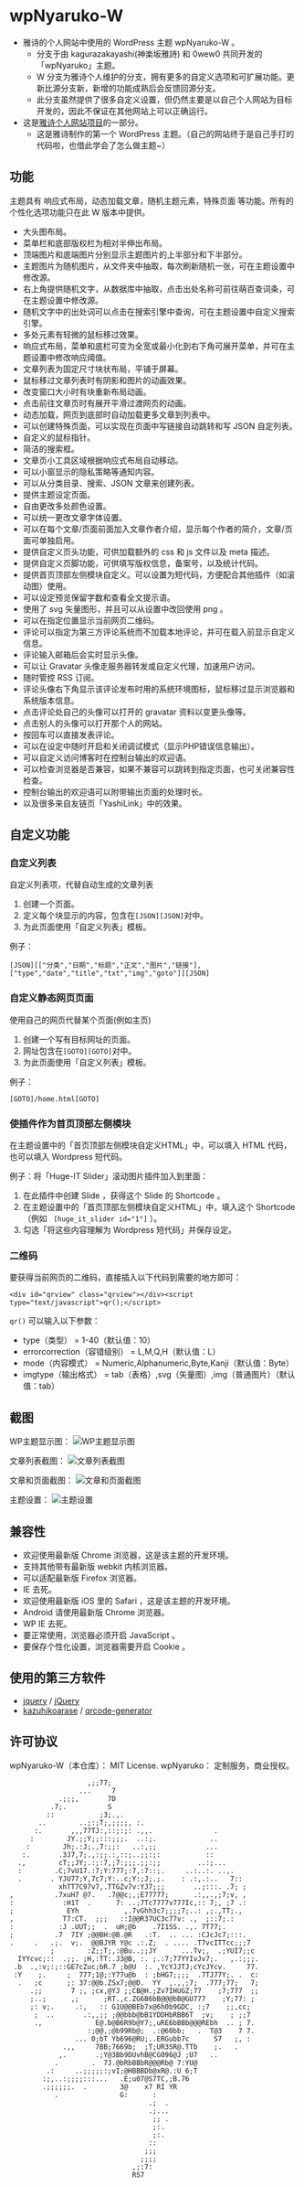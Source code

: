 # wpNyaruko-W

- 雅诗的个人网站中使用的 WordPress 主题 wpNyaruko-W 。
  - 分支于由 kagurazakayashi(神楽坂雅詩) 和 0wew0 共同开发的「wpNyaruko」主题。
  - W 分支为雅诗个人维护的分支，拥有更多的自定义选项和可扩展功能。更新比源分支新，新增的功能成熟后会反馈回源分支。
  - 此分支虽然提供了很多自定义设置，但仍然主要是以自己个人网站为目标开发的，因此不保证在其他网站上可以正确运行。
- 这是[雅诗个人网站项目](https://github.com/kagurazakayashi/kagurazakayashi.github.com)的一部分。
  - 这是雅诗制作的第一个 WordPress 主题。（自己的网站终于是自己手打的代码啦，也借此学会了怎么做主题~）

## 功能

主题具有 响应式布局，动态加载文章，随机主题元素，特殊页面 等功能。所有的个性化选项功能只在此 W 版本中提供。

- 大头图布局。
- 菜单栏和底部版权栏为相对半伸出布局。
- 顶端图片和底端图片分别显示主题图片的上半部分和下半部分。
- 主题图片为随机图片，从文件夹中抽取，每次刷新随机一张，可在主题设置中修改源。
- 右上角提供随机文字，从数据库中抽取，点击出处名称可前往萌百查词条，可在主题设置中修改源。
- 随机文字中的出处词可以点击在搜索引擎中查询，可在主题设置中自定义搜索引擎。
- 多处元素有轻微的鼠标移过效果。
- 响应式布局，菜单和底栏可变为全宽或最小化到右下角可展开菜单，并可在主题设置中修改响应阈值。
- 文章列表为固定尺寸块状布局，平铺于屏幕。
- 鼠标移过文章列表时有阴影和图片的动画效果。
- 改变窗口大小时有块重新布局动画。
- 点击前往文章页时有展开平滑过渡网页的动画。
- 动态加载，网页到底部时自动加载更多文章到列表中。
- 可以创建特殊页面，可以实现在页面中写链接自动跳转和写 JSON 自定列表。
- 自定义的鼠标指针。
- 简洁的搜索框。
- 文章页小工具区域根据响应式布局自动移动。
- 可以小窗显示的隐私策略等通知内容。
- 可以从分类目录、搜索、JSON 文章来创建列表。
- 提供主题设定页面。
- 自由更改多处颜色设置。
- 可以统一更改文章字体设置。
- 可以在每个文章/页面前面加入文章作者介绍，显示每个作者的简介，文章/页面可单独启用。
- 提供自定义页头功能，可供加载额外的 css 和 js 文件以及 meta 描述。
- 提供自定义页脚功能，可供填写版权信息，备案号，以及统计代码。
- 提供首页顶部左侧模块自定义。可以设置为短代码，方便配合其他插件（如滚动图）使用。
- 可以设定预览保留字数和查看全文提示语。
- 使用了 svg 矢量图形，并且可以从设置中改回使用 png 。
- 可以在指定位置显示当前网页二维码。
- 评论可以指定为第三方评论系统而不加载本地评论，并可在载入前显示自定义信息。
- 评论输入邮箱后会实时显示头像。
- 可以让 Gravatar 头像走服务器转发或自定义代理，加速用户访问。
- 随时管控 RSS 订阅。
- 评论头像右下角显示该评论发布时用的系统环境图标，鼠标移过显示浏览器和系统版本信息。
- 点击评论处自己的头像可以打开的 gravatar 资料以变更头像等。
- 点击别人的头像可以打开那个人的网站。
- 按回车可以直接发表评论。
- 可以在设定中随时开启和关闭调试模式（显示PHP错误信息输出）。
- 可以自定义访问博客时在控制台输出的欢迎语。
- 可以检查浏览器是否兼容，如果不兼容可以跳转到指定页面，也可关闭兼容性检查。
- 控制台输出的欢迎语可以附带输出页面的处理时长。
- 以及很多来自友链页「YashiLink」中的效果。

## 自定义功能

### 自定义列表

自定义列表项，代替自动生成的文章列表

1. 创建一个页面。
2. 定义每个块显示的内容，包含在`[JSON][JSON]`对中。
3. 为此页面使用「自定义列表」模板。

例子：

`[JSON][["分类","日期","标题","正文","图片","链接"],["type","date","title","txt","img","goto"]][JSON]`

### 自定义静态网页页面

使用自己的网页代替某个页面(例如主页)

1. 创建一个写有目标网址的页面。
2. 网址包含在`[GOTO][GOTO]`对中。
3. 为此页面使用「自定义列表」模板。

例子：

`[GOTO]/home.html[GOTO]`

### 使插件作为首页顶部左侧模块

在主题设置中的「首页顶部左侧模块自定义HTML」中，可以填入 HTML 代码，也可以填入 Wordpress 短代码。

例子：将「Huge-IT Slider」滚动图片插件加入到里面：

1. 在此插件中创建 Slide ，获得这个 Slide 的 Shortcode 。
2. 在主题设置中的「首页顶部左侧模块自定义HTML」中，填入这个 Shortcode（例如 ` [huge_it_slider id="1"]` ）。
3. 勾选「将这些内容理解为 Wordpress 短代码」并保存设定。

### 二维码

要获得当前网页的二维码，直接插入以下代码到需要的地方即可：

`<div id="qrview" class="qrview"></div><script type="text/javascript">qr();</script>`

`qr()` 可以输入以下参数：
- type（类型） = 1-40（默认值：10）
- errorcorrection（容错级别） = L,M,Q,H（默认值：L）
- mode（内容模式） = Numeric,Alphanumeric,Byte,Kanji（默认值：Byte）
- imgtype（输出格式） = tab（表格）,svg（矢量图）,img（普通图片）（默认值：tab）

## 截图

WP主题显示图：
![WP主题显示图](screenshot.png)

文章列表截图：
![文章列表截图](ScreenShot/screenshot2.jpg)

文章和页面截图：
![文章和页面截图](ScreenShot/screenshot3.jpg)

主题设置：
![主题设置](ScreenShot/screenshot1.jpg)

## 兼容性

- 欢迎使用最新版 Chrome 浏览器，这是该主题的开发环境。
- 支持其他带有最新版 webkit 内核浏览器。
- 可以适配最新版 Firefox 浏览器。
- IE 去死。
- 欢迎使用最新版 iOS 里的 Safari ，这是该主题的开发环境。
- Android 请使用最新版 Chrome 浏览器。
- WP IE 去死。
- 要正常使用，浏览器必须开启 JavaScript 。
- 要保存个性化设置，浏览器需要开启 Cookie 。

## 使用的第三方软件

- [jquery](https://github.com/jquery) / [jQuery](https://github.com/jquery/jquery)
- [kazuhikoarase](https://github.com/kazuhikoarase) / [qrcode-generator](https://github.com/kazuhikoarase/qrcode-generator/tree/master/js)

## 许可协议
wpNyaruko-W（本仓库）： MIT License.
wpNyaruko： 定制服务，商业授权。

```
                   ,;;77;
                 ...     7
            .;;;,       7D
          .7;.          S
         ::           ;3;.,.
       ..        ..;:;T;,;;;;, :.
      :.       ,,,77TJ:,::;:;: .,,.               .
     :        JY.;;Y;;:::;;;.  ..:;.             ..
    :        Jh;.:J;.,7:;;:   ..:,;;            ...
   :.       .3J7,7;.,:;;.:,::;..;;:;:           ::
  .,        cT;;JY;.:;:7,;7:;;;.;;:;;         ..:;...
  :        .C;7vU17.:7;Y:777;:7,:7::;.     ..:..:. ..,.
  .       . YJU77;Y,7c7;Y:..c;Y:;J;.;.    : .:,.:..   7::
            xhTT7C97v7,.TTGZv7v:YJ7;;;       ..;:::. .7; ;
,          .7xuH7 @7.   .7@@c;,;E77777;      .:,,.,;7;v, ,
:            :H1T  .      7: ..;7Tc7777v777Ic,:: 7;, ;7 .:
;             EYh           ,.7vGhh3c7;;;;7;..: ,;.,TT;.,
,            T7:CT.  ;;;   ::I@@R37UC3c77v: .,  ;::7;.:
:           :J .UUT;;  .  uH;@b    .7I1SS. .,. 7T77;.
;          .7  7IY ;@@BH:@B.@R   .:T.  .. ... :CJcJc7;:::.
.     .   .;.  v;.  @@BJYR Y@c .:.Z;  . .... .T7vcITTcc;;;7
          ;        :Z;;T;,:@Bu..;;JY      ...Tv;,  .;YUI7;;c
  IYYcvc;::  .;;. ;H,:TT:.J3@B, :. ;.:7;77YYIvJv7;.   ,.:;;;.
 .b  .,:v;:;::GE7cZuc;bR.7 ;b@U  :. ,YcYJJTJ;cYcJYcv.     77.
 :Y    ;.     ;  777;1@;:Y77u@b  : ;bHG7;;;;  .7TJ77Y;. .  c:
  .   ;c      ;: 37:@@b.ZSx7;@@D.  YY  ,.,,;7;  .777;77;   7;
     .;;       7 ;, ;cx,@YJ ;;CB@H.;Zv7IHUGZ;77    ;7;777  ;;
     ;..;      ,;      ;RT.,c.ZG6B6bB@@@bB@GU777    ;Y;77: ;
     ;: v;.     .:,   :: G1U@@BEb7x@6h0b9GDC, :;7    ;;,cc;
      ;  ..       .:,,;; ;@@bbb@bB1YDDHbRBB6T  ;v;    ; ;;7
      .,             E@.b@B6R9b@Y7;,uRE6bBBb@@@REbh  .. ; 7.
                   :;@@,;@b99Rb@;  .:@60bb;   .  T@3    7 7.
                ... 0;bT Yb696@RU;..ERGubb7c      S7   ;, :
             .,,     7BB;7669b;  ;T;UR3SR@.TTb    ;.   .
            ,.       .;Y@3Bb9DUvhB@CG096@J ;U7   ..
           .        .  7J.@bRbBBbR@@@Rb@ 7:YU@
         .:     ..;;;;;:;vI;@HBBBDb@xR@.:U 6;T
        :;,..:;;;;:::...   .E;u07@S7TC,;B.76
        .;;;;;;.  .        3@    x7 RI YR
           .               G:      :
                                  .;  .
                                  .;...
                                   ;; .
                                   ;:.
                                   ;:.
                                  ::
                                 ;;;
                                ;;;;
                              ,;:7:
                              RS7
```
